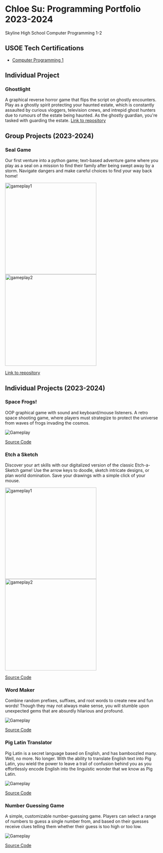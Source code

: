 # Chloe Su: Programming Portfolio 2023-2024
Skyline High School Computer Programming 1-2



## USOE Tech Certifications
* [Computer Programming 1](https://github.com/akiaxin/ProgrammingPortfolio/blob/main/images/comprog1.pdf)



## Individual Project 

### Ghostlight
A graphical reverse horror game that flips the script on ghostly encounters. Play as a ghostly spirit protecting your haunted estate, which is constantly assaulted by curious vloggers, television crews, and intrepid ghost hunters due to rumours of the estate being haunted. As the ghostly guardian, you're tasked with guarding the estate. 
[Link to repository](https://github.com/akiaxin/Ghostlight/blob/main/README.md)



## Group Projects (2023-2024)

### Seal Game
Our first venture into a python game; text-based adventure game where you play as a seal on a mission to find their family after being swept away by a storm. Navigate dangers and make careful choices to find your way back home!

<img src="https://github.com/akiaxin/ProgrammingPortfolio/blob/main/images/sealgame1.png?raw=true" alt="gameplay1" width="300"> <img src="https://github.com/akiaxin/ProgrammingPortfolio/blob/main/images/sealgame2.png?raw=true" alt="gameplay2" width="300">

[Link to repository](https://github.com/akiaxin/SurrealSeal "Link to repository")




## Individual Projects (2023-2024)

### Space Frogs!
OOP graphical game with sound and keyboard/mouse listeners. A retro space shooting game, where players must strategize to protect the universe from waves of frogs invading the cosmos.

![Gameplay](https://github.com/akiaxin/ProgrammingPortfolio/blob/main/images/spacefrogs1.png?raw=true)

[Source Code](https://github.com/akiaxin/programming/blob/main/src/SpaceFrogs.zip)



### Etch a Sketch
Discover your art skills with our digitalized version of the classic Etch-a-Sketch game! Use the arrow keys to doodle, sketch intricate designs, or plan world domination. Save your drawings with a simple click of your mouse. 

<img src="https://github.com/akiaxin/ProgrammingPortfolio/blob/main/images/etchasketch2.png?raw=true" alt="gameplay1" width="300"> <img src="https://github.com/akiaxin/ProgrammingPortfolio/blob/main/images/etchasketch1.png?raw=true" alt="gameplay2" width="300">

[Source Code](https://github.com/akiaxin/programming/blob/main/src/EtchASketch.zip)



### Word Maker
Combine random prefixes, suffixes, and root words to create new and fun words! Though they may not always make sense, you will stumble upon unexpected gems that are absurdly hilarious and profound.

![Gameplay](https://github.com/akiaxin/ProgrammingPortfolio/blob/main/images/wordmaker.png?raw=true)

[Source Code](https://github.com/akiaxin/programming/blob/main/src/wordwizard.py)



### Pig Latin Translator
Pig Latin is a secret language based on English, and has bamboozled many. Well, no more. No longer. With the ability to translate English text into Pig Latin, you wield the power to leave a trail of confusion behind you as you effortlessly encode English into the linguistic wonder that we know as Pig Latin.

![Gameplay](https://github.com/akiaxin/ProgrammingPortfolio/blob/main/images/piglatin1.png?raw=true)

[Source Code](https://github.com/akiaxin/programming/blob/main/src/piglatin.py)



### Number Guessing Game
A simple, customizable number-guessing game. Players can select a range of numbers to guess a single number from, and based on their guesses receive clues telling them whether their guess is too high or too low.

![Gameplay](https://github.com/akiaxin/ProgrammingPortfolio/blob/main/images/numgame1.png?raw=true)

[Source Code](https://github.com/akiaxin/programming/blob/main/src/numgame.py)
